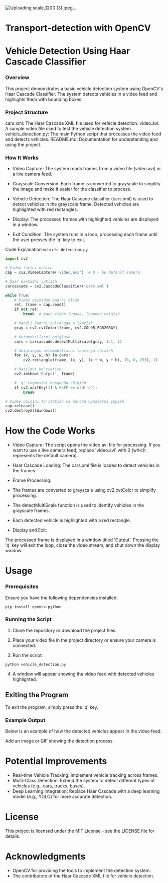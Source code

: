 
![Uploading scale_1200 (3).jpeg…]()

# Transport-detection with OpenCV

# Vehicle Detection Using Haar Cascade Classifier
### Overview
This project demonstrates a basic vehicle detection system using OpenCV's Haar Cascade Classifier. The system detects vehicles in a video feed and highlights them with bounding boxes.

### Project Structure
cars.xml: The Haar Cascade XML file used for vehicle detection.
video.avi: A sample video file used to test the vehicle detection system.
vehicle_detection.py: The main Python script that processes the video feed and detects vehicles.
README.md: Documentation for understanding and using the project.
### How It Works
* Video Capture: The system reads frames from a video file (video.avi) or a live camera feed.

* Grayscale Conversion: Each frame is converted to grayscale to simplify the image and make it easier for the classifier to process.

* Vehicle Detection: The Haar Cascade classifier (cars.xml) is used to detect vehicles in the grayscale frame. Detected vehicles are highlighted with red rectangles.

* Display: The processed frames with highlighted vehicles are displayed in a window.

* Exit Condition: The system runs in a loop, processing each frame until the user presses the 'q' key to exit.

Code Explanation
`vehicle_detection.py`

```python
import cv2

# Video faylni ochish
cap = cv2.VideoCapture('video.avi')  # 0 - bu default kamera

# Haar kaskadni yuklash
carcascade = cv2.CascadeClassifier('cars.xml')

while True:
    # Video oqimidan kadrni olish
    ret, frame = cap.read()
    if not ret:
        break  # Agar video tugasa, loopdan chiqish

    # Rangli kadrni kulrangga o'tkazish
    gray = cv2.cvtColor(frame, cv2.COLOR_BGR2GRAY)

    # Avtomobillarni aniqlash
    cars = carcascade.detectMultiScale(gray, 1.1, 1)

    # Aniqlangan avtomobillarni tasvirga chizish
    for (x, y, w, h) in cars:
        cv2.rectangle(frame, (x, y), (x + w, y + h), (0, 0, 255), 2)

    # Natijani ko'rsatish
    cv2.imshow('Output', frame)

    # 'q' tugmasini bosganda chiqish
    if cv2.waitKey(1) & 0xFF == ord('q'):
        break

# Video oqimini to'xtatish va barcha oynalarni yopish
cap.release()
cv2.destroyAllWindows()
```

# How the Code Works
* Video Capture: The script opens the video.avi file for processing. If you want to use a live camera feed, replace 'video.avi' with 0 (which represents the default camera).

* Haar Cascade Loading: The cars.xml file is loaded to detect vehicles in the frames.

* Frame Processing:

* The frames are converted to grayscale using cv2.cvtColor to simplify processing.
* The detectMultiScale function is used to identify vehicles in the grayscale frames.
* Each detected vehicle is highlighted with a red rectangle.
* Display and Exit:

The processed frame is displayed in a window titled 'Output.'
Pressing the 'q' key will exit the loop, close the video stream, and shut down the display window.
# Usage
### Prerequisites
Ensure you have the following dependencies installed:
```
pip install opencv-python
```
### Running the Script
1. Clone the repository or download the project files.

2. Place your video file in the project directory or ensure your camera is connected.

3. Run the script:
```
python vehicle_detection.py
```
4. A window will appear showing the video feed with detected vehicles highlighted.
## Exiting the Program
To exit the program, simply press the 'q' key.

### Example Output
Below is an example of how the detected vehicles appear in the video feed:

 Add an image or GIF showing the detection process.

# Potential Improvements
* Real-time Vehicle Tracking: Implement vehicle tracking across frames.
* Multi-Class Detection: Extend the system to detect different types of vehicles (e.g., cars, trucks, buses).
* Deep Learning Integration: Replace Haar Cascade with a deep learning model (e.g., YOLO) for more accurate detection.

# License
This project is licensed under the MIT License - see the LICENSE file for details.

# Acknowledgments
* OpenCV for providing the tools to implement the detection system.
* The contributors of the Haar Cascade XML file for vehicle detection.
